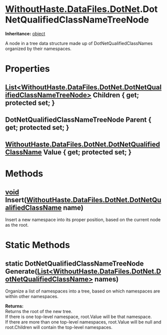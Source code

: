 # [WithoutHaste.DataFiles.DotNet](TableOfContents.WithoutHaste.DataFiles.DotNet.md).DotNetQualifiedClassNameTreeNode

**Inheritance:** [object](https://docs.microsoft.com/en-us/dotnet/api/system.object)  

A node in a tree data structure made up of DotNetQualifiedClassNames organized by their namespaces.  

# Properties

## [List&lt;WithoutHaste.DataFiles.DotNet.DotNetQualifiedClassNameTreeNode&gt;](https://docs.microsoft.com/en-us/dotnet/api/system.collections.generic.list-1) Children { get; protected set; }

## DotNetQualifiedClassNameTreeNode Parent { get; protected set; }

## [WithoutHaste.DataFiles.DotNet.DotNetQualifiedClassName](WithoutHaste.DataFiles.DotNet.DotNetQualifiedClassName.md) Value { get; protected set; }

# Methods

## [void](https://docs.microsoft.com/en-us/dotnet/api/system.void) Insert([WithoutHaste.DataFiles.DotNet.DotNetQualifiedClassName](WithoutHaste.DataFiles.DotNet.DotNetQualifiedClassName.md) name)

Insert a new namespace into its proper position, based on the current node as the root.  

# Static Methods

## static DotNetQualifiedClassNameTreeNode Generate([List&lt;WithoutHaste.DataFiles.DotNet.DotNetQualifiedClassName&gt;](https://docs.microsoft.com/en-us/dotnet/api/system.collections.generic.list-1) names)

Organize a list of namespaces into a tree, based on which namespaces are within other namespaces.  

**Returns:**  
Returns the root of the new tree.  
If there is one top-level namespace, root.Value will be that namespace.  
If there are more than one top-level namespaces, root.Value will be null and root.Children will contain the top-level namespaces.  

